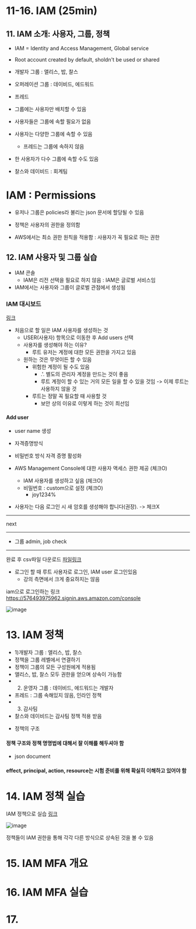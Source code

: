 # 11-16. IAM (25min)

## 11. IAM 소개: 사용자, 그룹, 정책
* IAM = Identity and Access Management, Global service
* Root account created by default, sholdn't be used or shared

* 개발자 그룹 : 앨리스, 밥, 찰스
* 오퍼레이션 그룹 : 데이비드, 에드워드
* 프레드

* 그룹에는 사용자만 배치할 수 있음
* 사용자들은 그룹에 속할 필요가 없음
* 사용자는 다양한 그룹에 속할 수 있음
    - 프레드는 그룹에 속하지 않음
* 한 사용자가 다수 그룹에 속할 수도 있음

* 찰스와 데이비드 : 회계팀

# IAM : Permissions
* 유저나 그룹은 policies라 불리는 json 문서에 할당될 수 있음

* 정책은 사용자의 권한을 정의함

* AWS에서는 최소 권한 원칙을 적용함 : 사용자가 꼭 필요로 하는 권한

## 12. IAM 사용자 및 그룹 실습
* IAM 콘솔
    - IAM은 리전 선택을 필요로 하지 않음 : IAM은 글로벌 서비스임
* IAM에서는 사용자와 그룹이 글로벌 관점에서 생성됨

### IAM 대시보드
[링크](https://us-east-1.console.aws.amazon.com/iamv2/home?region=us-east-1#/home)
- 처음으로 할 일은 IAM 사용자를 생성하는 것
    - USER(사용자) 항목으로 이동한 후 Add users 선택
    - 사용자를 생성해야 하는 이유?
        * 루트 유저는 계정에 대한 모든 권한을 가지고 있음
    - 원하는 것은 무엇이든 할 수 있음
        - 위험한 계정이 될 수도 있음
            - .'. 별도의 관리자 계정을 만드는 것이 좋음
            - 루트 계정이 할 수 있는 거의 모든 일을 할 수 있을 것임 -> 이제 루트는 사용하지 않을 것
        - 루트는 정말 꼭 필요할 때 사용할 것
            - 보안 상의 이유로 이렇게 하는 것이 최선임
        
#### Add user
* user name 생성
* 자격증명방식    
* 비밀번호 방식 자격 증명 활성화

* AWS Management Console에 대한 사용자 액세스 권한 제공 (체크O)
    * IAM 사용자를 생성하고 싶음 (체크O)
    * 비밀번호 : custom으로 설정 (체크O)
        * joy1234%
* 사용자는 다음 로그인 시 새 암호를 생성해야 합니다(권장). -> 체크X

***
next
***
* 그룹 admin, job check
***
완료 후 csv파일 다운로드
[파일링크](https://drive.google.com/drive/folders/1BQ49y5T1QhqgnW-lYQ4ODbFGjJIJzEfZ)

* 로그인 할 때 루트 사용자로 로그인, IAM user 로그인있음
    - 강의 측면에서 크게 중요하지는 않음

iam으로 로그인하는 링크
https://576493975962.signin.aws.amazon.com/console

![image](https://user-images.githubusercontent.com/21972070/224471724-cf7277ae-11c3-451b-9ba8-a47e56cb6707.png)

# 13. IAM 정책
- 1)개발자 그룹 : 앨리스, 밥, 찰스
- 정책을 그룹 레벨에서 연결하기
- 정책이 그룹의 모든 구성원에게 적용됨
- 앨리스, 밥, 찰스 모두 권한을 얻으며 상속이 가능함
- 2) 운영자 그룹 : 데이비드, 에드워드는 개발자 
- 프레드 : 그룹 속해있지 않음, 인라인 정책
- 3) 감사팀
- 찰스와 데이비드는 감사팀 정책 적용 받음

* 정책의 구조
#### 정책 구조와 정책 명명법에 대해서 잘 이해를 해두셔야 함
- json document 
#### effect, principal, action, resource는 시험 준비를 위해 확실히 이해하고 있어야 함 

# 14. IAM 정책 실습

IAM 정책으로 실습 [링크](https://us-east-1.console.aws.amazon.com/singlesignon/home?region=us-east-1#!/instances/7223a0283634aead/dashboard)

![image](https://user-images.githubusercontent.com/21972070/227209602-08ea4d0a-9bf1-4d34-9208-74f7644c6305.png)

정책들이 IAM 권한을 통해 각각 다른 방식으로 상속된 것을 볼 수 있음

# 15. IAM MFA 개요

# 16. IAM MFA 실습

# 17. 
